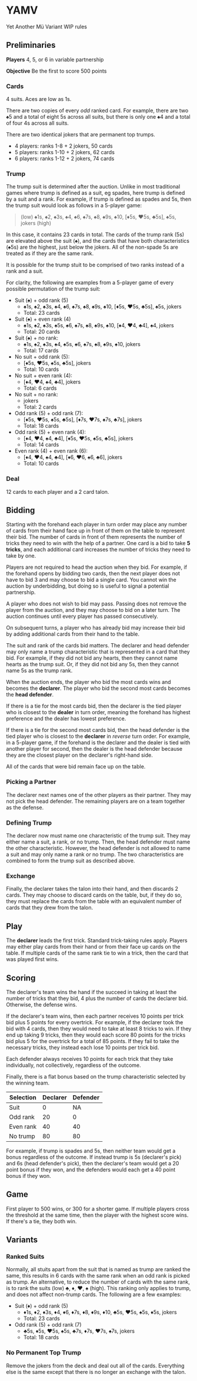 # YAMV

Yet Another Mü Variant WIP rules

## Preliminaries

**Players** 4, 5, or 6 in variable partnership

**Objective** Be the first to score 500 points

### Cards

4 suits. Aces are low as 1s.

There are two copies of every *odd* ranked card. For example, there are two ♠5 and a total of eight 5s across all suits, but there is only one ♠4 and a total of four 4s across all suits.

There are two identical jokers that are permanent top trumps.

- 4 players: ranks 1-8 + 2 jokers, 50 cards
- 5 players: ranks 1-10 + 2 jokers, 62 cards
- 6 players: ranks 1-12 + 2 jokers, 74 cards

### Trump

The trump suit is determined after the auction. Unlike in most traditional games where trump is defined as a suit, eg spades, here trump is defined by a suit and a rank. For example, if trump is defined as spades and 5s, then the trump suit would look as follows in a 5-player game:

> (low) ♠1s, ♠2, ♠3s, ♠4, ♠6, ♠7s, ♠8, ♠9s, ♠10, [♦5s, ♥5s, ♣5s], ♠5s, jokers (high)

In this case, it contains 23 cards in total. The cards of the trump rank (5s) are elevated above the suit (♠), and the cards that have both characteristics (♠5s) are the highest, just below the jokers. All of the non-spade 5s are treated as if they are the same rank.

It is possible for the trump stuit to be comprised of two ranks instead of a rank and a suit.

For clarity, the following are examples from a 5-player game of every possible permutation of the trump suit:

- Suit (♠) + odd rank (5)
  - ♠1s, ♠2, ♠3s, ♠4, ♠6, ♠7s, ♠8, ♠9s, ♠10, [♦5s, ♥5s, ♣5s], ♠5s, jokers
  - Total: 23 cards
- Suit (♠) + even rank (4)
  - ♠1s, ♠2, ♠3s, ♠5s, ♠6, ♠7s, ♠8, ♠9s, ♠10, [♦4, ♥4, ♣4], ♠4, jokers
  - Total: 20 cards
- Suit (♠) + no rank:
  - ♠1s, ♠2, ♠3s, ♠4, ♠5s, ♠6, ♠7s, ♠8, ♠9s, ♠10, jokers
  - Total: 17 cards
- No suit + odd rank (5):
  - [♦5s, ♥5s, ♠5s, ♣5s], jokers
  - Total: 10 cards
- No suit + even rank (4):
  - [♦4, ♥4, ♠4, ♣4], jokers
  - Total: 6 cards
- No suit + no rank:
  - jokers
  - Total: 2 cards
- Odd rank (5) + odd rank (7):
  - [♦5s, ♥5s, ♠5s, ♣5s], [♦7s, ♥7s, ♠7s, ♣7s], jokers
  - Total: 18 cards
- Odd rank (5) + even rank (4):
  - [♦4, ♥4, ♠4, ♣4], [♦5s, ♥5s, ♠5s, ♣5s], jokers
  - Total: 14 cards
- Even rank (4) + even rank (6):
  - [♦4, ♥4, ♠4, ♣4], [♦6, ♥6, ♠6, ♣6], jokers
  - Total: 10 cards

### Deal

12 cards to each player and a 2 card talon.

## Bidding

Starting with the forehand each player in turn order may place any number of cards from their hand face up in front of them on the table to represent their bid. The number of cards in front of them represents the number of tricks they need to win with the help of a partner. One card is a bid to take **5 tricks**, and each additional card increases the number of tricks they need to take by one.

Players are not required to head the auction when they bid. For example, if the forehand opens by bidding two cards, then the next player does not have to bid 3 and may choose to bid a single card. You cannot win the auction by underbidding, but doing so is useful to signal a potential partnership.

A player who does not wish to bid may pass. Passing does not remove the player from the auction, and they may choose to bid on a later turn. The auction continues until every player has passed consecutively.

On subsequent turns, a player who has already bid may increase their bid by adding additional cards from their hand to the table.

The suit and rank of the cards bid matters. The declarer and head defender may only name a trump characteristic that is represented in a card that they bid. For example, if they did not bid any hearts, then they cannot name hearts as the trump suit. Or, if they did not bid any 5s, then they cannot name 5s as the trump rank.

When the auction ends, the player who bid the most cards wins and becomes the **declarer**. The player who bid the second most cards becomes the **head defender**.

If there is a tie for the most cards bid, then the declarer is the tied player who is closest to the **dealer** in turn order, meaning the forehand has highest preference and the dealer has lowest preference.

If there is a tie for the second most cards bid, then the head defender is the tied player who is closest to the **declarer** in *reverse* turn order. For example, in a 5-player game, if the forehand is the declarer and the dealer is tied with another player for second, then the dealer is the head defender because they are the closest player on the declarer's right-hand side.

All of the cards that were bid remain face up on the table.

### Picking a Partner

The declarer next names one of the other players as their partner. They may not pick the head defender. The remaining players are on a team together as the defense.

### Defining Trump

The declarer now must name one characteristic of the trump suit. They may either name a suit, a rank, or no trump. Then, the head defender must name the other characteristic. However, the head defender is not allowed to name a suit and may only name a rank or no trump. The two characteristics are combined to form the trump suit as described above.

### Exchange

Finally, the declarer takes the talon into their hand, and then discards 2 cards. They may choose to discard cards on the table, but, if they do so, they must replace the cards from the table with an equivalent number of cards that they drew from the talon.

## Play

The **declarer** leads the first trick. Standard trick-taking rules apply. Players may either play cards from their hand or from their face up cards on the table. If multiple cards of the same rank tie to win a trick, then the card that was played first wins.

## Scoring

The declarer's team wins the hand if the succeed in taking at least the number of tricks that they bid, 4 plus the number of cards the declarer bid. Otherwise, the defense wins.

If the declarer's team wins, then each partner receives 10 points per trick bid plus 5 points for every overtrick. For example, if the declarer took the bid with 4 cards, then they would need to take at least 8 tricks to win. If they end up taking 9 tricks, then they would each score 80 points for the tricks bid plus 5 for the overtrick for a total of 85 points. If they fail to take the necessary tricks, they instead each lose 10 points per trick bid.

Each defender always receives 10 points for each trick that they take individually, not collectively, regardless of the outcome.

Finally, there is a flat bonus based on the trump characteristic selected by the winning team.

Selection | Declarer | Defender 
--------- | -------- | --------
Suit      | 0        | NA
Odd rank  | 20       | 0
Even rank | 40       | 40
No trump  | 80       | 80

For example, if trump is spades and 5s, then neither team would get a bonus regardless of the outcome. If instead trump is 5s (declarer's pick) and 6s (head defender's pick), then the declarer's team would get a 20 point bonus if they won, and the defenders would each get a 40 point bonus if they won.

## Game

First player to 500 wins, or 300 for a shorter game. If multiple players cross the threshold at the same time, then the player with the highest score wins. If there's a tie, they both win.

## Variants

### Ranked Suits

Normally, all stuits apart from the suit that is named as trump are ranked the same, this results in 6 cards with the same rank when an odd rank is picked as trump. An alternative, to reduce the number of cards with the same rank, is to rank the suits (low) ♣, ♦, ♥, ♠ (high). This ranking only applies to trump, and does not affect non-trump cards. The following are a few examples:

- Suit (♦) + odd rank (5)
  - ♦1s, ♦2, ♦3s, ♦4, ♦6, ♦7s, ♦8, ♦9s, ♦10, ♣5s, ♥5s, ♠5s, ♦5s, jokers
  - Total: 23 cards
- Odd rank (5) + odd rank (7)
  - ♣5s, ♦5s, ♥5s, ♠5s, ♣7s, ♦7s, ♥7s, ♠7s, jokers
  - Total: 18 cards

### No Permanent Top Trump

Remove the jokers from the deck and deal out all of the cards. Everything else is the same except that there is no longer an exchange with the talon.